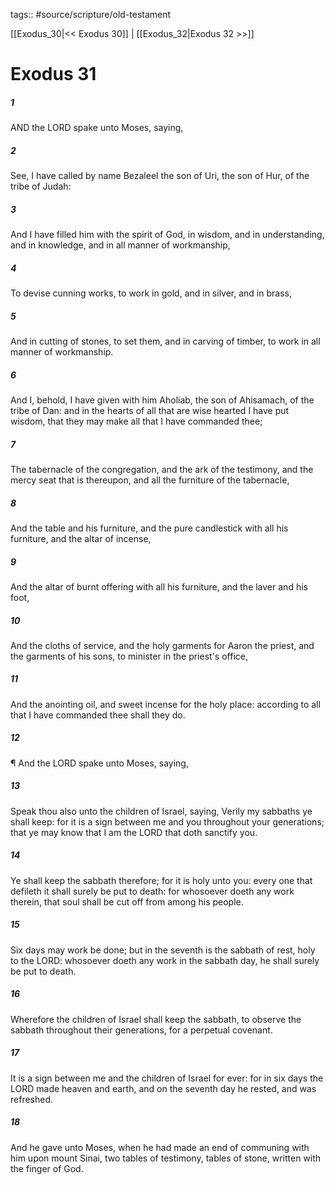 tags:: #source/scripture/old-testament

[[Exodus_30|<< Exodus 30]] | [[Exodus_32|Exodus 32 >>]]

# Exodus 31

##### 1

AND the LORD spake unto Moses, saying,

##### 2

See, I have called by name Bezaleel the son of Uri, the son of Hur, of the tribe of Judah:

##### 3

And I have filled him with the spirit of God, in wisdom, and in understanding, and in knowledge, and in all manner of workmanship,

##### 4

To devise cunning works, to work in gold, and in silver, and in brass,

##### 5

And in cutting of stones, to set them, and in carving of timber, to work in all manner of workmanship.

##### 6

And I, behold, I have given with him Aholiab, the son of Ahisamach, of the tribe of Dan: and in the hearts of all that are wise hearted I have put wisdom, that they may make all that I have commanded thee;

##### 7

The tabernacle of the congregation, and the ark of the testimony, and the mercy seat that is thereupon, and all the furniture of the tabernacle,

##### 8

And the table and his furniture, and the pure candlestick with all his furniture, and the altar of incense,

##### 9

And the altar of burnt offering with all his furniture, and the laver and his foot,

##### 10

And the cloths of service, and the holy garments for Aaron the priest, and the garments of his sons, to minister in the priest's office,

##### 11

And the anointing oil, and sweet incense for the holy place: according to all that I have commanded thee shall they do.

##### 12

¶ And the LORD spake unto Moses, saying,

##### 13

Speak thou also unto the children of Israel, saying, Verily my sabbaths ye shall keep: for it is a sign between me and you throughout your generations; that ye may know that I am the LORD that doth sanctify you.

##### 14

Ye shall keep the sabbath therefore; for it is holy unto you: every one that defileth it shall surely be put to death: for whosoever doeth any work therein, that soul shall be cut off from among his people.

##### 15

Six days may work be done; but in the seventh is the sabbath of rest, holy to the LORD: whosoever doeth any work in the sabbath day, he shall surely be put to death.

##### 16

Wherefore the children of Israel shall keep the sabbath, to observe the sabbath throughout their generations, for a perpetual covenant.

##### 17

It is a sign between me and the children of Israel for ever: for in six days the LORD made heaven and earth, and on the seventh day he rested, and was refreshed.

##### 18

And he gave unto Moses, when he had made an end of communing with him upon mount Sinai, two tables of testimony, tables of stone, written with the finger of God.
